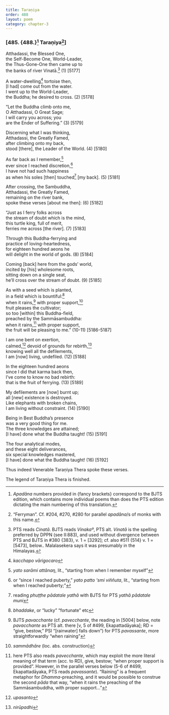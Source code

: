 ```yaml
---
title: Taraṇiya
order: 488
layout: poem
category: chapter-3
---
```


### \[485. {488.}[^1] Taraṇiya[^2]\]

Atthadassi, the Blessed One,  
the Self-Become One, World-Leader,  
the Thus-Gone-One then came up to  
the banks of river Vinatā.[^3] (1) \[5177\]

A water-dwelling[^4] tortoise then,  
\[I had\] come out from the water.  
I went up to the World-Leader,  
the Buddha; he desired to cross. (2) \[5178\]

“Let the Buddha climb onto me,  
O Atthadassi, O Great Sage;  
I will carry you across; you  
are the Ender of Suffering.” (3) \[5179\]

Discerning what I was thinking,  
Atthadassi, the Greatly Famed,  
after climbing onto my back,  
stood \[there\], the Leader of the World. (4) \[5180\]

As far back as I remember,[^5]  
ever since I reached discretion,[^6]  
I have not had such happiness  
as when his soles \[then\] touched[^7] \[my back\]. (5) \[5181\]

After crossing, the Sambuddha,  
Atthadassi, the Greatly Famed,  
remaining on the river bank,  
spoke these verses \[about me then\]: (6) \[5182\]

“Just as I ferry folks across  
the stream of doubt which is the mind,  
this turtle king, full of merit,  
ferries me across \[the river\]. (7) \[5183\]

Through this Buddha-ferrying and  
practice of loving-heartedness,  
for eighteen hundred aeons he  
will delight in the world of gods. (8) \[5184\]

Coming \[back\] here from the gods’ world,  
incited by \[his\] wholesome roots,  
sitting down on a single seat,  
he’ll cross over the stream of doubt. (9) \[5185\]

As with a seed which is planted,  
in a field which is bountiful:[^8]  
when it rains,[^9] with proper support,[^10]  
fruit pleases the cultivator;  
so too \[within\] this Buddha-field,  
preached by the Sammāsambuddha:  
when it rains,[^11] with proper support,  
the fruit will be pleasing to me.” (10-11) \[5186-5187\]

I am one bent on exertion,  
calmed,[^12] devoid of grounds for rebirth,[^13]  
knowing well all the defilements,  
I am \[now\] living, undefiled. (12) \[5188\]

In the eighteen hundred aeons  
since I did that karma back then,  
I’ve come to know no bad rebirth:  
that is the fruit of ferrying. (13) \[5189\]

My defilements are \[now\] burnt up;  
all \[new\] existence is destroyed.  
Like elephants with broken chains,  
I am living without constraint. (14) \[5190\]

Being in Best Buddha’s presence  
was a very good thing for me.  
The three knowledges are attained;  
\[I have\] done what the Buddha taught! (15) \[5191\]

The four analytical modes,  
and these eight deliverances,  
six special knowledges mastered,  
\[I have\] done what the Buddha taught! (16) \[5192\]

Thus indeed Venerable Taraṇiya Thera spoke these verses.

The legend of Taraṇiya Thera is finished.

[^1]: *Apadāna* numbers provided in {fancy brackets} correspond to the BJTS edition, which contains more individual poems than does the PTS edition dictating the main numbering of this translation.

[^2]: “Ferryman”. Cf. \#204, \#270, \#280 for parallel *apadāna*/s of monks with this name.

[^3]: PTS reads *Cinatā*. BJTS reads *Vinakaº*, PTS alt. *Vinatā* is the spelling preferred by DPPN (see II:883), and used without divergence between PTS and BJTS in \#380 {383}, v. 1 = \[3292\]; cf. also \#511 {514} v. 1 = \[5473\], below.. Malalasekera says it was presumably in the Himalayas.

[^4]: *kacchapo vārigocaro*

[^5]: *yato sarāmi attānaŋ*, lit., “starting from when I remember myself”

[^6]: or “since I reached puberty,” *yato patto ‘smi viññuta*, lit., “starting from when I reached puberty;”

[^7]: reading *phuṭṭhe pādatale yathā* with BJTS for PTS *yathā pādatale muni*

[^8]: *bhaddake*, or “lucky” “fortunate” etc

[^9]: BJTS *pavacchante* (cf. *pavecchante*, the reading in \[5004\] below, note *pavacchante* as PTS alt. there \[v, 5 of \#499, Ekapattadāyaka\]; RD = “give, bestow,” PSI “\[rainwater\] falls down”) for PTS *pavassante*, more straightforwardly “when raining”

[^10]: *sammādhāre* (loc. abs. construction)

[^11]: here PTS also reads *pavecchante*, which may exploit the more literal meaning of that term (acc. to RD), give, bestow; “when proper support is provided”. However, in the parallel verses below (5-6 of \#499, Ekapattadāyaka, PTS reads *pavassante*). “Raining” is a frequent metaphor for *Dhamma*-preaching, and it would be possible to construe the second *pāda* that way, “when it rains the preaching of the Sammāsambuddha, with proper support…”

[^12]: *upasanto*

[^13]: *nirūpadhi*
